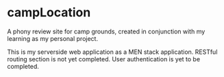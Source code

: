 # campLocation
A phony review site for camp grounds, created in conjunction with my learning as my personal project.

This is my serverside web application as a MEN stack application. RESTful routing section is not yet completed. User authentication is yet to be completed.
